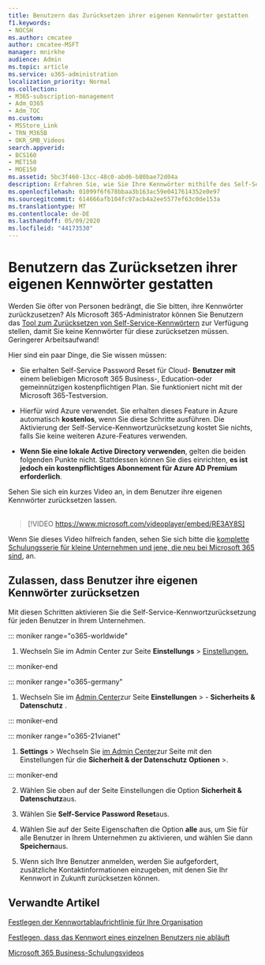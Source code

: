 ```yaml
---
title: Benutzern das Zurücksetzen ihrer eigenen Kennwörter gestatten
f1.keywords:
- NOCSH
ms.author: cmcatee
author: cmcatee-MSFT
manager: mnirkhe
audience: Admin
ms.topic: article
ms.service: o365-administration
localization_priority: Normal
ms.collection:
- M365-subscription-management
- Adm_O365
- Adm_TOC
ms.custom:
- MSStore_Link
- TRN_M365B
- OKR_SMB_Videos
search.appverid:
- BCS160
- MET150
- MOE150
ms.assetid: 5bc3f460-13cc-48c0-abd6-b80bae72d04a
description: Erfahren Sie, wie Sie Ihre Kennwörter mithilfe des Self-Service-Kenn Wort Zurücksetzungs Tools zurücksetzen können.
ms.openlocfilehash: 01099f6f678bbaa3b163ac59e0417614352e0e97
ms.sourcegitcommit: 614666afb104fc97acb4a2ee5577ef63c0de153a
ms.translationtype: MT
ms.contentlocale: de-DE
ms.lasthandoff: 05/09/2020
ms.locfileid: "44173530"
---
```

# <a name="let-users-reset-their-own-passwords"></a>Benutzern das Zurücksetzen ihrer eigenen Kennwörter gestatten

Werden Sie öfter von Personen bedrängt, die Sie bitten, ihre Kennwörter zurückzusetzen? Als Microsoft 365-Administrator können Sie Benutzern das [Tool zum Zurücksetzen von Self-Service-Kennwörtern](https://go.microsoft.com/fwlink/p/?LinkId=522677) zur Verfügung stellen, damit Sie keine Kennwörter für diese zurücksetzen müssen. Geringerer Arbeitsaufwand! 
  
Hier sind ein paar Dinge, die Sie wissen müssen:
  
- Sie erhalten Self-Service Password Reset für Cloud- **Benutzer mit** einem beliebigen Microsoft 365 Business-, Education-oder gemeinnützigen kostenpflichtigen Plan. Sie funktioniert nicht mit der Microsoft 365-Testversion. 
    
- Hierfür wird Azure verwendet. Sie erhalten dieses Feature in Azure automatisch **kostenlos**, wenn Sie diese Schritte ausführen. Die Aktivierung der Self-Service-Kennwortzurücksetzung kostet Sie nichts, falls Sie keine weiteren Azure-Features verwenden. 
    
- **Wenn Sie eine lokale Active Directory verwenden**, gelten die beiden folgenden Punkte nicht. Stattdessen können Sie dies einrichten, **es ist jedoch ein kostenpflichtiges Abonnement für Azure AD Premium erforderlich**. 

Sehen Sie sich ein kurzes Video an, in dem Benutzer ihre eigenen Kennwörter zurücksetzen lassen. <br><br>

> [!VIDEO https://www.microsoft.com/videoplayer/embed/RE3AY8S] 

Wenn Sie dieses Video hilfreich fanden, sehen Sie sich bitte die [komplette Schulungsserie für kleine Unternehmen und jene, die neu bei Microsoft 365 sind](https://support.office.com/article/6ab4bbcd-79cf-4000-a0bd-d42ce4d12816), an.

## <a name="let-people-reset-their-own-passwords"></a>Zulassen, dass Benutzer ihre eigenen Kennwörter zurücksetzen 

Mit diesen Schritten aktivieren Sie die Self-Service-Kennwortzurücksetzung für jeden Benutzer in Ihrem Unternehmen.
  
::: moniker range="o365-worldwide"
1. Wechseln Sie im Admin Center zur Seite **Einstellungs** \> <a href="https://go.microsoft.com/fwlink/p/?linkid=2072756" target="_blank">Einstellungen.</a>

::: moniker-end

::: moniker range="o365-germany"

1. Wechseln Sie im <a href="https://go.microsoft.com/fwlink/p/?linkid=848041" target="_blank">Admin Center</a>zur Seite **Einstellungen** \> - **Sicherheits &amp; Datenschutz** .

::: moniker-end

::: moniker range="o365-21vianet"

1. **Settings** \> Wechseln Sie <a href="https://go.microsoft.com/fwlink/p/?linkid=850627" target="_blank">im Admin Center</a>zur Seite mit den Einstellungen für die **Sicherheit &amp; der Datenschutz** **Optionen** \>.

::: moniker-end

   
2. Wählen Sie oben auf der Seite Einstellungen die Option **Sicherheit & Datenschutz**aus.
  
3. Wählen Sie **Self-Service Password Reset**aus.
  
4. Wählen Sie auf der Seite Eigenschaften die Option **alle** aus, um Sie für alle Benutzer in Ihrem Unternehmen zu aktivieren, und wählen Sie dann **Speichern**aus.
  
5. Wenn sich Ihre Benutzer anmelden, werden Sie aufgefordert, zusätzliche Kontaktinformationen einzugeben, mit denen Sie Ihr Kennwort in Zukunft zurücksetzen können.

## <a name="related-articles"></a>Verwandte Artikel

[Festlegen der Kennwortablaufrichtlinie für Ihre Organisation](../manage/set-password-expiration-policy.md)
  
[Festlegen, dass das Kennwort eines einzelnen Benutzers nie abläuft](set-password-to-never-expire.md)

[Microsoft 365 Business-Schulungsvideos](https://support.office.com/article/6ab4bbcd-79cf-4000-a0bd-d42ce4d12816)
